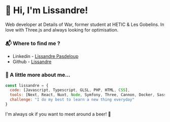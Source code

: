 # 🤙 Hi, I'm Lissandre!
Web developer at Details of War, former student at HETIC & Les Gobelins.
In love with Three.js and always looking for optimisation.

### 📬 Where to find me ?
- Linkedin - [Lissandre Pasdeloup](https://www.linkedin.com/in/lissandrepasdeloup)
- Github - [Lissandre](https://github.com/Lissandre)

### 🧠 A little more about me...  

```javascript
const lissandre = {
  code: [Javascript, Typescript, GLSL, PHP, HTML, CSS],
  tools: [Next, React, Nuxt, Node, Symfony, Three, Cannon, Docker, Sass],
  challenge: "I do my best to learn a new thing everyday"
}
```

I'm always ok if you want to meet around a beer! 🍺
